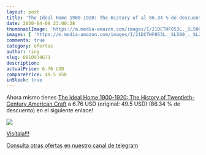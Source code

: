 ```yaml
---
layout: post
title: 'The Ideal Home 1900-1920: The History of al 86.34 % de descuento'
date: 2020-04-09 23:00:28
thumbnailImage: 'https://m.media-amazon.com/images/I/21DCTHF053L._SL500_._SL200_.jpg'
images: [ 'https://m.media-amazon.com/images/I/21DCTHF053L._SL500_._SL200_.jpg' ]
comments: true
category: ofertas
author: ring
slug: 0810934671
description:
actualPrice: 6.76 USD
comparePrice: 49.5 USD
inStock: true
---
```


Ahora mismo tienes [The Ideal Home 1900-1920: The History of Twentieth-Century American Craft](https://www.amazon.com/dp/0810934671/?tag=redken08-20) a 6.76 USD (original: 49.5 USD) (86.34 %  de descuento) en el siguiente enlace!

[![](https://m.media-amazon.com/images/I/21DCTHF053L._SL500_._SL200_.jpg)](https://www.amazon.com/dp/0810934671/?tag=redken08-20)

[Visítala!!!](https://www.amazon.com/dp/0810934671/?tag=redken08-20)

[Consulta otras ofertas en nuestro canal de telegram](https://t.me/s/ofertas25)

